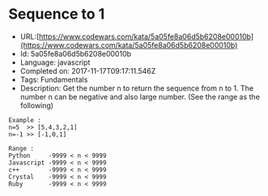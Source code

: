 # Sequence to 1

 - URL:[https://www.codewars.com/kata/5a05fe8a06d5b6208e00010b](https://www.codewars.com/kata/5a05fe8a06d5b6208e00010b)
 - Id: 5a05fe8a06d5b6208e00010b
 - Language: javascript
 - Completed on: 2017-11-17T09:17:11.546Z
 - Tags: Fundamentals
 - Description:
Get the number n to return the sequence from n to 1.
The number n can be negative and also large number. (See the range as the following)
```
Example : 
n=5  >> [5,4,3,2,1]
n=-1 >> [-1,0,1]

Range :
Python     -9999 < n < 9999
Javascript -9999 < n < 9999
c++        -9999 < n < 9999
Crystal    -9999 < n < 9999
Ruby       -9999 < n < 9999
```
